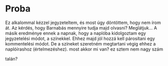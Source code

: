 # Proba
Ez alkalommal kézzel jegyzeteltem, és most úgy döntöttem, hogy nem írom át. Az kérdés, hogy Barnabás mennyire tudja majd olvasni? Meglátjuk... 
A másik eredménye ennek a  napnak, hogy a naplóba kidolgoztam egy jegyzetelési módot, a színekkel. Ehhez majd jól hozzá kell párosítani egy kommentelési módot. De a színeket szeretném megtartani végig ehhez a naplóírashoz (értelmezéshez). 
most akkor mi van? ez sztem nem nagy szám 

talán? 
